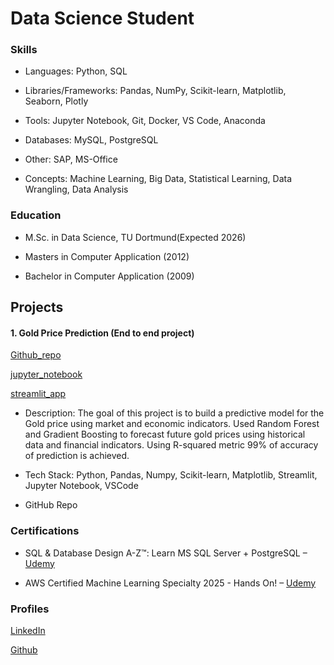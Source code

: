 # Data Science Student

### Skills
- Languages: Python, SQL

- Libraries/Frameworks: Pandas, NumPy, Scikit-learn,  Matplotlib, Seaborn, Plotly

- Tools: Jupyter Notebook, Git, Docker, VS Code, Anaconda

- Databases: MySQL, PostgreSQL

- Other: SAP, MS-Office

- Concepts: Machine Learning, Big Data, Statistical Learning, Data Wrangling, Data Analysis 

### Education

- M.Sc. in Data Science, TU Dortmund(Expected 2026)

- Masters in Computer Application (2012)
 
- Bachelor in Computer Application (2009)


## Projects

#### 1. Gold Price Prediction (End to end project)
[Github_repo](https://github.com/SatadalS99/Gold_price_prediction)

[jupyter_notebook](https://github.com/SatadalS99/Gold_price_prediction/blob/main/Gold_price_prediction_using_decison_trees.ipynb)

[streamlit_app](https://gold-price-prediction-satadal.streamlit.app/)

 
- Description: The goal of this project is to build a predictive model for the Gold price using market and economic indicators.
  Used Random Forest and Gradient Boosting to forecast future gold prices using historical data and financial indicators.
  Using R-squared metric 99% of accuracy of prediction is achieved.

- Tech Stack: Python, Pandas, Numpy, Scikit-learn, Matplotlib, Streamlit, Jupyter Notebook, VSCode

- GitHub Repo 


### Certifications
- SQL & Database Design A-Z™: Learn MS SQL Server + PostgreSQL – [Udemy](https://www.udemy.com/certificate/UC-8e25770a-2c19-4d31-bd32-3bab1523ebcd/)
  
- AWS Certified Machine Learning Specialty 2025 - Hands On! – [Udemy](https://www.udemy.com/certificate/UC-84826733-80a1-4a86-8175-bae4b63b3480/)

### Profiles

[LinkedIn](https://www.linkedin.com/in/satadals/)

[Github](https://github.com/SatadalS99)




